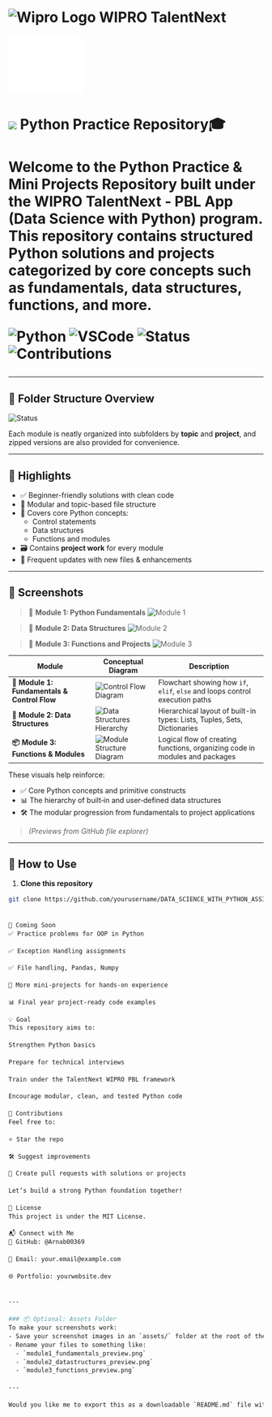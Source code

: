 <h1><img src="https://upload.wikimedia.org/wikipedia/commons/thumb/a/a0/Wipro_Primary_Logo_Color_RGB.svg/2560px-Wipro_Primary_Logo_Color_RGB.svg.png" width="70" alt="Wipro Logo"> WIPRO TalentNext</h1>
<img src="assets/Voice line _ wave animation.gif">

<h1><img src="https://www.python.org/static/favicon.ico"> Python Practice Repository🎓 <h1>

Welcome to the **Python Practice & Mini Projects Repository** built under the **WIPRO TalentNext - PBL App (Data Science with Python)** program. This repository contains structured Python solutions and projects categorized by core concepts such as fundamentals, data structures, functions, and more.

![Python](https://img.shields.io/badge/Python-3.10-blue?style=for-the-badge&logo=python&logoColor=white)
![VSCode](https://img.shields.io/badge/IDE-VSCode-007ACC?style=for-the-badge&logo=visualstudiocode)
![Status](https://img.shields.io/badge/Status-Active-brightgreen?style=for-the-badge)
![Contributions](https://img.shields.io/badge/Contributions-Welcome-yellow?style=for-the-badge)

---

## 📁 Folder Structure Overview
![Status](https://img.shields.io/badge/status-Under%20Development-yellow)


Each module is neatly organized into subfolders by **topic** and **project**, and zipped versions are also provided for convenience.

---

## 🚀 Highlights

- ✅ Beginner-friendly solutions with clean code
- 📂 Modular and topic-based file structure
- 🧠 Covers core Python concepts:
  - Control statements
  - Data structures
  - Functions and modules
- 🗃️ Contains **project work** for every module
- 🔄 Frequent updates with new files & enhancements

---

## 📸 Screenshots

> 🧪 **Module 1: Python Fundamentals**
![Module 1](./assets/module1_fundamentals_preview.png)

> 🧬 **Module 2: Data Structures**
![Module 2](./assets/module2_datastructures_preview.png)

> 🔧 **Module 3: Functions and Projects**
![Module 3](./assets/module3_functions_preview.png)

| Module | Conceptual Diagram | Description |
|--------|---------------------|-------------|
| **🧠 Module 1: Fundamentals & Control Flow** | ![Control Flow Diagram](https://realpython.com/cdn-cgi/image/width=960,format=auto/https://files.realpython.com/media/Python-Basics-Video-Course_Watermarked.5710cce31aa9.jpg)| Flowchart showing how `if`, `elif`, `else` and loops control execution paths |
| **🔢 Module 2: Data Structures** | ![Data Structures Hierarchy](https://files.realpython.com/media/The-Python-defaultdict-Type_Watermarked.f6e14d903857.jpg) | Hierarchical layout of built-in types: Lists, Tuples, Sets, Dictionaries |
| **📦 Module 3: Functions & Modules** | ![Module Structure Diagram](https://files.realpython.com/media/Pythons-__all__-Set-Up-Your-Packages-and-Modules-for-Wildcard-Imports_Watermarked.698d61e0300d.jpg) | Logical flow of creating functions, organizing code in modules and packages |

These visuals help reinforce:
- ✅ Core Python concepts and primitive constructs
- 📊 The hierarchy of built‑in and user‑defined data structures
- 🛠️ The modular progression from fundamentals to project applications

> _(Previews from GitHub file explorer)_

---

## 🔧 How to Use

1. **Clone this repository**
```bash
git clone https://github.com/yourusername/DATA_SCIENCE_WITH_PYTHON_ASSIGNMENTS_WIPRO.git


🌱 Coming Soon
✅ Practice problems for OOP in Python

✅ Exception Handling assignments

✅ File handling, Pandas, Numpy

📁 More mini-projects for hands-on experience

📊 Final year project-ready code examples

💡 Goal
This repository aims to:

Strengthen Python basics

Prepare for technical interviews

Train under the TalentNext WIPRO PBL framework

Encourage modular, clean, and tested Python code

🤝 Contributions
Feel free to:

⭐ Star the repo

🛠 Suggest improvements

📩 Create pull requests with solutions or projects

Let’s build a strong Python foundation together!

🧾 License
This project is under the MIT License.

📬 Connect with Me
🔗 GitHub: @Arnab00369

📧 Email: your.email@example.com

🌐 Portfolio: yourwebsite.dev


---

### 📦 Optional: Assets Folder
To make your screenshots work:
- Save your screenshot images in an `assets/` folder at the root of the repo.
- Rename your files to something like:
  - `module1_fundamentals_preview.png`
  - `module2_datastructures_preview.png`
  - `module3_functions_preview.png`

---

Would you like me to export this as a downloadable `README.md` file with the assets folder prepared?


